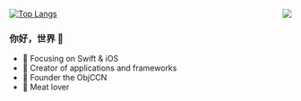 [![Top Langs](https://github-readme-stats.vercel.app/api/top-langs/?username=Lazy-Xiao&layout=compact)](https://github.com/anuraghazra/github-readme-stats)
<img align="right" src="https://github-readme-stats.vercel.app/api?username=Lazy-Xiao&show_icons=true&icon_color=CE1D2D&text_color=718096&bg_color=ffffff&hide_title=true" />

### 你好，世界 👋

- :orange_book: Focusing on Swift & iOS
- :hammer: Creator of applications and frameworks
- :ram: Founder the ObjCCN
- :meat_on_bone: Meat lover
